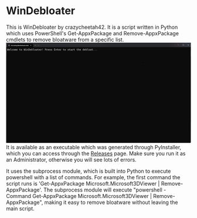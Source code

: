 # WinDebloater
This is WinDebloater by crazycheetah42. It is a script written in Python which uses PowerShell's Get-AppxPackage and Remove-AppxPackage cmdlets to remove bloatware from a specific list.
<img src="screenshot.png">
It is available as an executable which was generated through PyInstaller, which you can access through the <a href="https://github.com/crazycheetah42/WinDebloater/releases">Releases</a> page. Make sure you run it as an Administrator, otherwise you will see lots of errors.

It uses the subprocess module, which is built into Python to execute powershell with a list of commands. For example, the first command the script runs is 'Get-AppxPackage Microsoft.Microsoft3DViewer | Remove-AppxPackage'. The subprocess module will execute "powershell -Command Get-AppxPackage Microsoft.Microsoft3DViewer | Remove-AppxPackage", making it easy to remove bloatware without leaving the main script.
